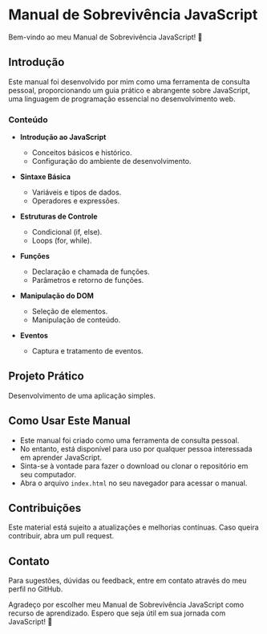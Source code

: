 # Manual de Sobrevivência JavaScript

Bem-vindo ao meu Manual de Sobrevivência JavaScript! 👋

## Introdução

Este manual foi desenvolvido por mim como uma ferramenta de consulta pessoal, proporcionando um guia prático e abrangente sobre JavaScript, uma linguagem de programação essencial no desenvolvimento web.

### Conteúdo

- **Introdução ao JavaScript**
  - Conceitos básicos e histórico.
  - Configuração do ambiente de desenvolvimento.

- **Sintaxe Básica**
  - Variáveis e tipos de dados.
  - Operadores e expressões.

- **Estruturas de Controle**
  - Condicional (if, else).
  - Loops (for, while).

- **Funções**
  - Declaração e chamada de funções.
  - Parâmetros e retorno de funções.

- **Manipulação do DOM**
  - Seleção de elementos.
  - Manipulação de conteúdo.

- **Eventos**
  - Captura e tratamento de eventos.

## Projeto Prático

Desenvolvimento de uma aplicação simples.

## Como Usar Este Manual

- Este manual foi criado como uma ferramenta de consulta pessoal.
- No entanto, está disponível para uso por qualquer pessoa interessada em aprender JavaScript.
- Sinta-se à vontade para fazer o download ou clonar o repositório em seu computador.
- Abra o arquivo `index.html` no seu navegador para acessar o manual.

## Contribuições

Este material está sujeito a atualizações e melhorias contínuas. Caso queira contribuir, abra um pull request.

## Contato

Para sugestões, dúvidas ou feedback, entre em contato através do meu perfil no GitHub.

Agradeço por escolher meu Manual de Sobrevivência JavaScript como recurso de aprendizado. Espero que seja útil em sua jornada com JavaScript! 🚀
